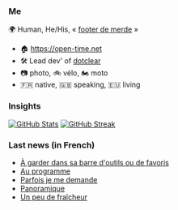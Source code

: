 ### Me

🌍 Human, He/His, « [footer de merde](https://open-time.net/post/2013/07/17/La-veritable-histoire-du-Footer-de-merde-) » 
* 🏠 https://open-time.net 
* 🛠️ Lead dev' of [dotclear](https://git.dotclear.org/dev/dotclear)
* 📷 photo, 🚲 vélo, 🏍️ moto 
* 🇫🇷 native, 🇬🇧 speaking, 🇪🇺 living

### Insights

[![GitHub Stats](https://github-readme-stats-sigma-five.vercel.app/api?username=franck-paul)](https://github.com/franck-paul)
[![GitHub Streak](https://github-readme-streak-stats.herokuapp.com?user=franck-paul)](https://git.io/streak-stats)

### Last news (in French)

<!-- BLOG-POST-LIST:START -->
- [À garder dans sa barre d&#39;outils ou de favoris](https://open-time.net/post/2023/07/25/A-garder-dans-sa-barre-d-outils-ou-de-favoris)
- [Au programme](https://open-time.net/post/2023/07/25/Au-programme)
- [Parfois je me demande](https://open-time.net/post/2023/07/24/Parfois-je-me-demande)
- [Panoramique](https://open-time.net/post/2023/07/23/Panoramique)
- [Un peu de fraîcheur](https://open-time.net/post/2023/07/22/Un-peu-de-fraicheur)
<!-- BLOG-POST-LIST:END -->
